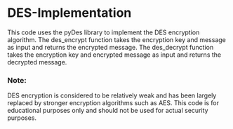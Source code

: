 # DES-Implementation
This code uses the pyDes library to implement the DES encryption algorithm. The des_encrypt function takes the encryption key and message as input and returns the encrypted message. The des_decrypt function takes the encryption key and encrypted message as input and returns the decrypted message.

### Note: 
DES encryption is considered to be relatively weak and has been largely replaced by stronger encryption algorithms such as AES. This code is for educational purposes only and should not be used for actual security purposes.
